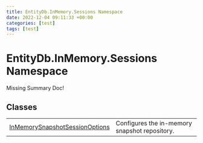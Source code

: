 ```yaml
---
title: EntityDb.InMemory.Sessions Namespace
date: 2022-12-04 09:11:33 +00:00
categories: [test]
tags: [test]
---
```


# EntityDb.InMemory.Sessions Namespace
Missing Summary Doc!
## Classes
<table><tr><td><a href='dotnet-entitydb-inmemory-sessions-inmemorysnapshotsessionoptions'>InMemorySnapshotSessionOptions</a></td><td>
Configures the in-memory snapshot repository.
</td></tr></table>
